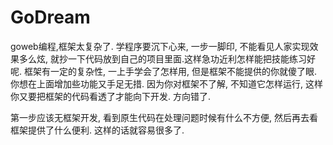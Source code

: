 # GoDream
goweb编程,框架太复杂了.
学程序要沉下心来, 一步一脚印, 不能看见人家实现效果多么炫, 就抄一下代码放到自己的项目里面.这样急功近利怎样能把技能练习好呢.
框架有一定的复杂性, 一上手学会了怎样用, 但是框架不能提供的你就傻了眼. 你想在上面增加些功能又手足无措. 因为你对框架不了解,
不知道它怎样运行, 这样你又要把框架的代码看透了才能向下开发. 方向错了.

第一步应该无框架开发, 看到原生代码在处理问题时候有什么不方便, 然后再去看框架提供了什么便利. 这样的话就容易很多了.

